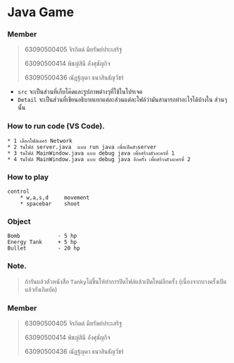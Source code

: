 # Java Game

### Member

> 63090500405 จิรกิตต์ มีทรัพย์ประเสริฐ
> 
> 63090500414 พิชญ์สินี อังศุชัญกิจ
> 
> 63090500436 ณัฏฐ์ญดา ธนาสินธัญวัชร์


-   `src`       จะเป็นส่วนที่เก็บโค๊ดและรูปภาพต่างๆที่ใช้ในโปรเจค
-   `Detail`    จะเป็นส่วนที่เขียนอธิบายแยกแต่ละส่วนแต่ละไฟล์ว่ามันสามารถทำอะไรได้บ้างใน
ส่วนๆนั้น


### How to run code (VS Code).

    * 1 เลือกโฟล์เดอร์ Network
    * 2 รันไฟล์ server.java  แบบ run java เพื่อเปิดตัวserver
    * 3 รันไฟล์ MainWindow.java แบบ debug java เพื่อสร้างตัวละครที่ 1
    * 4 รันไฟล์ MainWindow.java แบบ debug java อีกครั้ง เพื่อสร้างตัวละครที่ 2

### How to play 
    control
        * w,a,s,d     movement
        * spacebar    shoot

### Object
    Bomb            - 5 hp
    Energy Tank     + 5 hp
    Bullet          - 20 hp

### Note. 
> ถ้ารันแล้วตัวหนังสือ `Tanky`ไม่ขึ้นให้ทำการปิดไฟล์แล้วเปิดใหม่อีกครั้ง (เนื่องจากบางครั้งเปิดแล้วยังเกิดบัค)

### Member

> 63090500405 จิรกิตต์ มีทรัพย์ประเสริฐ
> 
> 63090500414 พิชญ์สินี อังศุชัญกิจ
> 
> 63090500436 ณัฏฐ์ญดา ธนาสินธัญวัชร์
